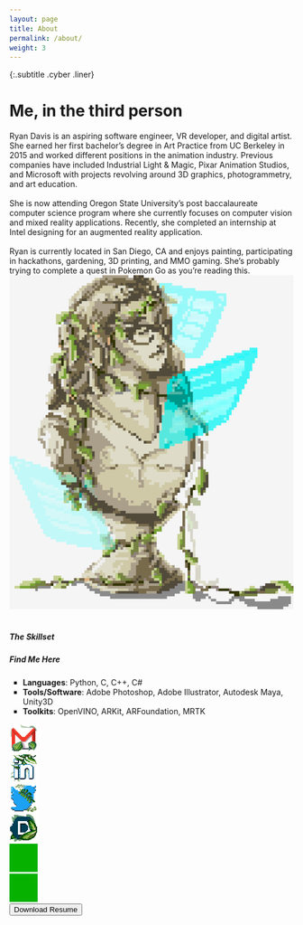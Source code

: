 ```yaml
---
layout: page
title: About
permalink: /about/
weight: 3
---
```


{:.subtitle .cyber .liner}
# Me, in the third person

<div class="pixel-div flex-container">
    <div class="flex-child vertical-center">
        Ryan Davis is an aspiring software engineer, VR developer, and digital artist. She earned her first bachelor’s degree in Art Practice from UC Berkeley in 2015 and worked different positions in the animation industry. Previous companies have included Industrial Light & Magic, Pixar Animation Studios, and Microsoft with projects revolving around 3D graphics, photogrammetry, and art education.
        <br><br>
        She is now attending Oregon State University’s post baccalaureate computer science program where she currently focuses on computer vision and mixed reality applications. Recently, she completed an internship at Intel designing for an augmented reality application.
        <br><br>
        Ryan is currently located in San Diego, CA and enjoys painting, participating in hackathons, gardening, 3D printing, and MMO gaming. She’s probably trying to complete a quest in Pokemon Go as you’re reading this.
    </div>
    <div class="flex-child">
        <img src="../assets/img/common/statue.gif">
    </div>
</div>

<br>

<div class="pixel-div quick-info-grid">
    <div class="grid-item">
        <h5 class="cyber info-subtitle">The Skillset</h5>
    </div>
    <div class="grid-item spacer"></div>
    <div class="grid-item">
        <h5 class="cyber info-subtitle">Find Me Here</h5>
    </div>  
    <div class="grid-item">
        <ul style="list-style:none">
            <li style="list-style:square"><strong>Languages</strong>: Python, C, C++, C#</li>
            <li style="list-style:square"><strong>Tools/Software</strong>: Adobe Photoshop, Adobe Illustrator, Autodesk Maya, Unity3D</li>
            <li style="list-style:square"><strong>Toolkits</strong>: OpenVINO, ARKit, ARFoundation, MRTK</li>
        </ul>
    </div>
    <div class="grid-item spacer"></div>
    <div class="grid-item">
        <div class="social-media-grid">
            <div class="social-media-item">
                <img class="social-media-icon" src="../assets/img/common/email.png">
            </div>
            <div class="social-media-item">
                <img class="social-media-icon" src="../assets/img/common/linkedin.png">
            </div>
            <div class="social-media-item">
                <img class="social-media-icon" src="../assets/img/common/twitter.png">
            </div>
        </div>
        <div class="social-media-grid">
            <div class="social-media-item"><img src="../assets/img/common/devpost.png"></div>
            <div class="social-media-item"><img src="../assets/img/common/testIconSize.png"></div>
            <div class="social-media-item"><img src="../assets/img/common/testIconSize.png"></div>
        </div>
    </div>  
</div>

<div class="flex-container vertical-center">
        <a class="no-underline" href="">
            <button class="btn">
            <span class="btn__content">Download Resume</span>
            <span class="btn__glitch"></span>
            </button>
        </a>
</div>
<br>